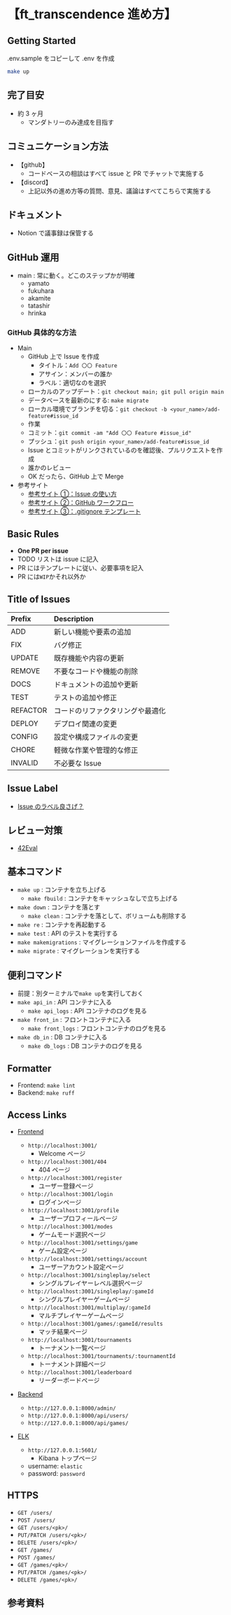 # 【ft_transcendence 進め方】

## Getting Started

.env.sample をコピーして .env を作成

```bash
make up
```

## 完了目安

- 約 3 ヶ月
  - マンダトリーのみ達成を目指す

## コミュニケーション方法

- 【github】
  - コードベースの相談はすべて issue と PR でチャットで実施する
- 【discord】
  - 上記以外の進め方等の質問、意見、議論はすべてこちらで実施する

## ドキュメント

- Notion で議事録は保管する

## GitHub 運用

- main : 常に動く。どこのステップかが明確
  - yamato
  - fukuhara
  - akamite
  - tatashir
  - hrinka

### GitHub 具体的な方法

- Main
  - GitHub 上で Issue を作成
    - タイトル：`Add 〇〇 Feature`
    - アサイン：メンバーの誰か
    - ラベル：適切なのを選択
  - ローカルのアップデート：`git checkout main; git pull origin main`
  - データベースを最新のにする: `make migrate`
  - ローカル環境でブランチを切る：`git checkout -b <your_name>/add-feature#issue_id`
  - 作業
  - コミット：`git commit -am "Add 〇〇 Feature #issue_id"`
  - プッシュ：`git push origin <your_name>/add-feature#issue_id`
  - Issue とコミットがリンクされているのを確認後、プルリクエストを作成
  - 誰かのレビュー
  - OK だったら、GitHub 上で Merge
- 参考サイト
  - [参考サイト ①：Issue の使い方](https://qiita.com/tkmd35/items/9612c03dc60b1c516969)
  - [参考サイト ②：GitHub ワークフロー](https://www.atlassian.com/ja/git/tutorials/comparing-workflows/gitflow-workflow)
  - [参考サイト ③：.gitignore テンプレート](https://github.com/github/gitignore)

## Basic Rules

- **One PR per issue**
- TODO リストは issue に記入
- PR にはテンプレートに従い、必要事項を記入
- PR には`WIP`かそれ以外か

## Title of Issues

| Prefix   | Description                      |
| :------- | :------------------------------- |
| ADD      | 新しい機能や要素の追加           |
| FIX      | バグ修正                         |
| UPDATE   | 既存機能や内容の更新             |
| REMOVE   | 不要なコードや機能の削除         |
| DOCS     | ドキュメントの追加や更新         |
| TEST     | テストの追加や修正               |
| REFACTOR | コードのリファクタリングや最適化 |
| DEPLOY   | デプロイ関連の変更               |
| CONFIG   | 設定や構成ファイルの変更         |
| CHORE    | 軽微な作業や管理的な修正         |
| INVALID  | 不必要な Issue                   |

## Issue Label

- [Issue のラベル良さげ？](https://qiita.com/shun_tak/items/d363b7c5d9e8fa19dc6b)

## レビュー対策

- [42Eval](https://42evals.me/Cursus/)

## 基本コマンド

- `make up` : コンテナを立ち上げる
  - `make fbuild` : コンテナをキャッシュなしで立ち上げる
- `make down` : コンテナを落とす
  - `make clean` : コンテナを落として、ボリュームも削除する
- `make re` : コンテナを再起動する
- `make test` : API のテストを実行する
- `make makemigrations` : マイグレーションファイルを作成する
- `make migrate` : マイグレーションを実行する

## 便利コマンド

- 前提：別ターミナルで`make up`を実行しておく
- `make api_in` : API コンテナに入る
  - `make api_logs` : API コンテナのログを見る
- `make front_in` : フロントコンテナに入る
  - `make front_logs` : フロントコンテナのログを見る
- `make db_in` : DB コンテナに入る
  - `make db_logs` : DB コンテナのログを見る

## Formatter

- Frontend: `make lint`
- Backend: `make ruff`

## Access Links

- [Frontend](http://127.0.0.1:3001)
  - `http://localhost:3001/`
    - Welcome ページ
  - `http://localhost:3001/404`
    - 404 ページ
  - `http://localhost:3001/register`
    - ユーザー登録ページ
  - `http://localhost:3001/login`
    - ログインページ
  - `http://localhost:3001/profile`
    - ユーザープロフィールページ
  - `http://localhost:3001/modes`
    - ゲームモード選択ページ
  - `http://localhost:3001/settings/game`
    - ゲーム設定ページ
  - `http://localhost:3001/settings/account`
    - ユーザーアカウント設定ページ
  - `http://localhost:3001/singleplay/select`
    - シングルプレイヤーレベル選択ページ
  - `http://localhost:3001/singleplay/:gameId`
    - シングルプレイヤーゲームページ
  - `http://localhost:3001/multiplay/:gameId`
    - マルチプレイヤーゲームページ
  - `http://localhost:3001/games/:gameId/results`
    - マッチ結果ページ
  - `http://localhost:3001/tournaments`
    - トーナメント一覧ページ
  - `http://localhost:3001/tournaments/:tournamentId`
    - トーナメント詳細ページ
  - `http://localhost:3001/leaderboard`
    - リーダーボードページ
- [Backend](http://127.0.0.1:8000/)

  - `http://127.0.0.1:8000/admin/`
  - `http://127.0.0.1:8000/api/users/`
  - `http://127.0.0.1:8000/api/games/`

- [ELK](http://127.0.0.1:5601/)
  - `http://127.0.0.1:5601/`
    - Kibana トップページ
  - username: `elastic`
  - password: `password`

## HTTPS

- `GET /users/`
- `POST /users/`
- `GET /users/<pk>/`
- `PUT/PATCH /users/<pk>/`
- `DELETE /users/<pk>/`
- `GET /games/`
- `POST /games/`
- `GET /games/<pk>/`
- `PUT/PATCH /games/<pk>/`
- `DELETE /games/<pk>/`

## 参考資料

